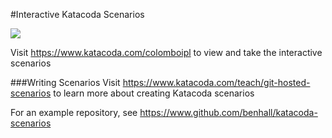 #Interactive Katacoda Scenarios

[![](http://shields.katacoda.com/katacoda/colomboipl/count.svg)](https://www.katacoda.com/colomboipl "Get your profile on Katacoda.com")

Visit https://www.katacoda.com/colomboipl to view and take the interactive scenarios

###Writing Scenarios
Visit https://www.katacoda.com/teach/git-hosted-scenarios to learn more about creating Katacoda scenarios

For an example repository, see https://www.github.com/benhall/katacoda-scenarios
